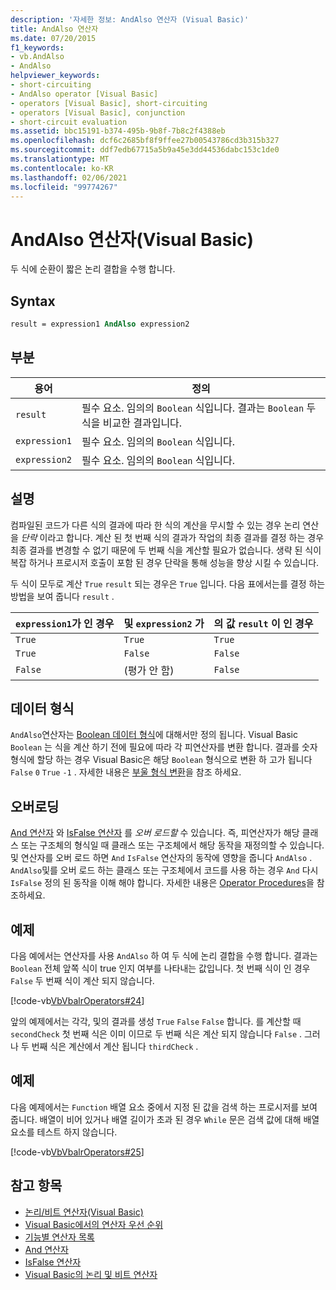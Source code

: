 ```yaml
---
description: '자세한 정보: AndAlso 연산자 (Visual Basic)'
title: AndAlso 연산자
ms.date: 07/20/2015
f1_keywords:
- vb.AndAlso
- AndAlso
helpviewer_keywords:
- short-circuiting
- AndAlso operator [Visual Basic]
- operators [Visual Basic], short-circuiting
- operators [Visual Basic], conjunction
- short-circuit evaluation
ms.assetid: bbc15191-b374-495b-9b8f-7b8c2f4388eb
ms.openlocfilehash: dcf6c2685bf8f9ffee27b00543786cd3b315b327
ms.sourcegitcommit: ddf7edb67715a5b9a45e3dd44536dabc153c1de0
ms.translationtype: MT
ms.contentlocale: ko-KR
ms.lasthandoff: 02/06/2021
ms.locfileid: "99774267"
---
```

# <a name="andalso-operator-visual-basic"></a>AndAlso 연산자(Visual Basic)

두 식에 순환이 짧은 논리 결합을 수행 합니다.  
  
## <a name="syntax"></a>Syntax  
  
```vb
result = expression1 AndAlso expression2  
```  
  
## <a name="parts"></a>부분  
  
|용어|정의|  
|---|---|  
|`result`|필수 요소. 임의의 `Boolean` 식입니다. 결과는 `Boolean` 두 식을 비교한 결과입니다.|  
|`expression1`|필수 요소. 임의의 `Boolean` 식입니다.|  
|`expression2`|필수 요소. 임의의 `Boolean` 식입니다.|  
  
## <a name="remarks"></a>설명  

 컴파일된 코드가 다른 식의 결과에 따라 한 식의 계산을 무시할 수 있는 경우 논리 연산을 *단락* 이라고 합니다. 계산 된 첫 번째 식의 결과가 작업의 최종 결과를 결정 하는 경우 최종 결과를 변경할 수 없기 때문에 두 번째 식을 계산할 필요가 없습니다. 생략 된 식이 복잡 하거나 프로시저 호출이 포함 된 경우 단락을 통해 성능을 향상 시킬 수 있습니다.  
  
 두 식이 모두로 계산 `True` `result` 되는 경우은 `True` 입니다. 다음 표에서는를 결정 하는 방법을 보여 줍니다 `result` .  
  
|`expression1`가 인 경우|및 `expression2` 가|의 값 `result` 이 인 경우|  
|---|---|---|  
|`True`|`True`|`True`|  
|`True`|`False`|`False`|  
|`False`|(평가 안 함)|`False`|  
  
## <a name="data-types"></a>데이터 형식  

 `AndAlso`연산자는 [Boolean 데이터 형식](../data-types/boolean-data-type.md)에 대해서만 정의 됩니다. Visual Basic `Boolean` 는 식을 계산 하기 전에 필요에 따라 각 피연산자를 변환 합니다. 결과를 숫자 형식에 할당 하는 경우 Visual Basic은 해당 `Boolean` 형식으로 변환 하 고가 됩니다 `False` `0` `True` `-1` .
자세한 내용은 [부울 형식 변환](../data-types/boolean-data-type.md#type-conversions)을 참조 하세요.
  
## <a name="overloading"></a>오버로딩  

 [And 연산자](and-operator.md) 와 [IsFalse 연산자](isfalse-operator.md) 를 *오버 로드할* 수 있습니다. 즉, 피연산자가 해당 클래스 또는 구조체의 형식일 때 클래스 또는 구조체에서 해당 동작을 재정의할 수 있습니다. 및 연산자를 오버 로드 하면 `And` `IsFalse` 연산자의 동작에 영향을 줍니다 `AndAlso` . `AndAlso`및를 오버 로드 하는 클래스 또는 구조체에서 코드를 사용 하는 경우 `And` 다시 `IsFalse` 정의 된 동작을 이해 해야 합니다. 자세한 내용은 [Operator Procedures](../../programming-guide/language-features/procedures/operator-procedures.md)을 참조하세요.  
  
## <a name="example"></a>예제  

 다음 예에서는 연산자를 사용 `AndAlso` 하 여 두 식에 논리 결합을 수행 합니다. 결과는 `Boolean` 전체 앞쪽 식이 true 인지 여부를 나타내는 값입니다. 첫 번째 식이 인 경우 `False` 두 번째 식이 계산 되지 않습니다.  
  
 [!code-vb[VbVbalrOperators#24](~/samples/snippets/visualbasic/VS_Snippets_VBCSharp/VbVbalrOperators/VB/Class1.vb#24)]  
  
 앞의 예제에서는 각각, 및의 결과를 생성 `True` `False` `False` 합니다. 를 계산할 때 `secondCheck` 첫 번째 식은 이미 이므로 두 번째 식은 계산 되지 않습니다 `False` . 그러나 두 번째 식은 계산에서 계산 됩니다 `thirdCheck` .  
  
## <a name="example"></a>예제  

 다음 예제에서는 `Function` 배열 요소 중에서 지정 된 값을 검색 하는 프로시저를 보여 줍니다. 배열이 비어 있거나 배열 길이가 초과 된 경우 `While` 문은 검색 값에 대해 배열 요소를 테스트 하지 않습니다.  
  
 [!code-vb[VbVbalrOperators#25](~/samples/snippets/visualbasic/VS_Snippets_VBCSharp/VbVbalrOperators/VB/Class1.vb#25)]  
  
## <a name="see-also"></a>참고 항목

- [논리/비트 연산자(Visual Basic)](logical-bitwise-operators.md)
- [Visual Basic에서의 연산자 우선 순위](operator-precedence.md)
- [기능별 연산자 목록](operators-listed-by-functionality.md)
- [And 연산자](and-operator.md)
- [IsFalse 연산자](isfalse-operator.md)
- [Visual Basic의 논리 및 비트 연산자](../../programming-guide/language-features/operators-and-expressions/logical-and-bitwise-operators.md)
